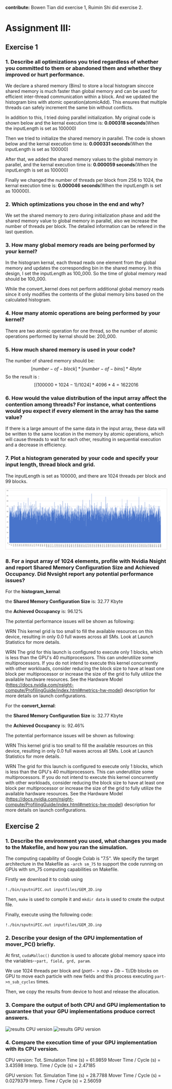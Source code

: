 **contribute:** Bowen Tian did exercise 1, Ruimin Shi did exercise 2.

# Assignment III:

## Exercise 1

### 1. Describe all optimizations you tried regardless of whether you committed to them or abandoned them and whether they improved or hurt performance. 

We declare a shared memory (Bins) to store a local histogram sinccce shared memory is much faster than global memory and can be used for efficient inter-thread communication within a block. And we updated the histogram bins with atomic operation(atomicAdd). This ensures that multiple threads can safely increment the same bin without conflicts. 

In addition to this, I tried doing parallel initialization. My original code is shown below and the kernal execution time is: **0.000318 seconds**(When the inputLength is set as 100000)

Then we tried to initialize the shared memory in parallel. The code is shown below and the kernal execution time is: **0.000331 seconds**(When the inputLength is set as 100000)

After that, we added the shared memory values to the global memory in parallel, and the kernal execution time is: **0.000059 seconds**(When the inputLength is set as 100000)

Finally we changed the number of threads per block from 256 to 1024, the kernal execution time is: **0.000046 seconds**(When the inputLength is set as 100000).

### 2. Which optimizations you chose in the end and why? 
We set the shared memory to zero during initialization phase and add the shared memory value to global memory in parallel, also we increase the number of threads per block. The detailed information can be refered in the last question. 
### 3. How many global memory reads are being performed by your kernel? 
In the histogram kernal, each thread reads one element from the global memory and updates the corresponding bin in the shared memory. In this design, I set the inputLength as 100_000. So the time of global memory read should be 100_000.

While the convert_kernel does not perform additional global memory reads since it only modifies the contents of the global memory bins based on the calculated histogram.
### 4. How many atomic operations are being performed by your kernel? 
There are two atomic operation for one thread, so the number of atomic operations performed by kernal should be: 200_000.
### 5. How much shared memory is used in your code?
The number of shared memory should be: 
$$[number-of-block] * [number-of-bins] * 4byte $$
So the result is : 
$$[(100000 + 1024 - 1)/1024] * 4096 * 4 = 1622016 $$
### 6. How would the value distribution of the input array affect the contention among threads? For instance, what contentions would you expect if every element in the array has the same value?
If there is a large amount of the same data in the input array, these data will be written to the same location in the memory by atomic operations, which will cause threads to wait for each other, resulting in sequential execution and a decrease in efficiency.
### 7. Plot a histogram generated by your code and specify your input length, thread block and grid.
The inputLength is set as 100000, and there are 1024 threads per block and 99 blocks.

![Histogram](./images/histogram.png)
### 8. For a input array of 1024 elements, profile with Nvidia Nsight and report Shared Memory Configuration Size and Achieved Occupancy. Did Nvsight report any potential performance issues?
For the **histogram_kernal**:

the **Shared Memory Configuration Size** is:  32.77 Kbyte

the **Achieved Occupancy** is: 96.12%

The potential performance issues will be shown as following:

WRN   This kernel grid is too small to fill the available resources on this device, resulting in only 0.0 full waves across all SMs. Look at Launch Statistics for more details. 

WRN   The grid for this launch is configured to execute only 1 blocks, which is less than the GPU's 40 multiprocessors. This can underutilize some multiprocessors. If you do not intend to execute this kernel    concurrently with other workloads, consider reducing the block size to have at least one block per multiprocessor or increase the size of the grid to fully utilize the available hardware resources. See the Hardware Model (https://docs.nvidia.com/nsight-compute/ProfilingGuide/index.html#metrics-hw-model) description for more details on launch configurations.  

For the **convert_kernal**:

the **Shared Memory Configuration Size** is:  32.77 Kbyte

the **Achieved Occupancy** is: 92.46%

The potential performance issues will be shown as following:

WRN   This kernel grid is too small to fill the available resources on this device, resulting in only 0.0 full waves across all SMs. Look at Launch Statistics for more details.

WRN   The grid for this launch is configured to execute only 1 blocks, which is less than the GPU's 40 multiprocessors. This can underutilize some multiprocessors. If you do not intend to execute this kernel      concurrently with other workloads, consider reducing the block size to have at least one block per multiprocessor or increase the size of the grid to fully utilize the available hardware resources. See the Hardware Model (https://docs.nvidia.com/nsight-compute/ProfilingGuide/index.html#metrics-hw-model) description for more details on launch configurations.
## Exercise 2
### 1. Describe the environment you used, what changes you made to the Makefile, and how you ran the simulation.

 The computing capability of Google Colab is "7.5". We specify the target architecture in the Makefile as ```-arch sm_75``` to support the code running on GPUs with sm_75 computing capabilities on Makefile.

 Firstly we download it to colab using

 ```!./bin/sputniPIC.out inputfiles/GEM_2D.inp```

 Then, ```make``` is used to compile it and ```mkdir data``` is used to create the output file.

 Finally, execute using the following code:

  ```!./bin/sputniPIC.out inputfiles/GEM_2D.inp```

### 2. Describe your design of the GPU implementation of mover_PC() briefly. 

At first, ```cudaMalloc()``` dunction is used to allocate global memory space into the variables--```part, field, grd, param```.

We use 1024 threads per block and $(part->nop + Db - 1) / Db$ blocks on GPU to move each particle with new fields and this process executing ```part->n_sub_cycles``` times.

Then, we copy the results from device to host and release the allocation.

### 3. Compare the output of both CPU and GPU implementation to guarantee that your GPU implementations produce correct answers.

![results CPU version](./images/CPU.png)
![results GPU version](./images/GPU.png)
### 4. Compare the execution time of your GPU implementation with its CPU version.

CPU version:
   Tot. Simulation Time (s) = 61.9859
   Mover Time / Cycle   (s) = 3.43598
   Interp. Time / Cycle (s) = 2.47185

GPU version:
   Tot. Simulation Time (s) = 28.7788
   Mover Time / Cycle   (s) = 0.0279379
   Interp. Time / Cycle (s) = 2.56059